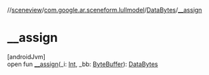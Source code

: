 //[sceneview](../../../index.md)/[com.google.ar.sceneform.lullmodel](../index.md)/[DataBytes](index.md)/[__assign](__assign.md)

# __assign

[androidJvm]\
open fun [__assign](__assign.md)(_i: [Int](https://kotlinlang.org/api/latest/jvm/stdlib/kotlin/-int/index.html), _bb: [ByteBuffer](https://developer.android.com/reference/kotlin/java/nio/ByteBuffer.html)): [DataBytes](index.md)
